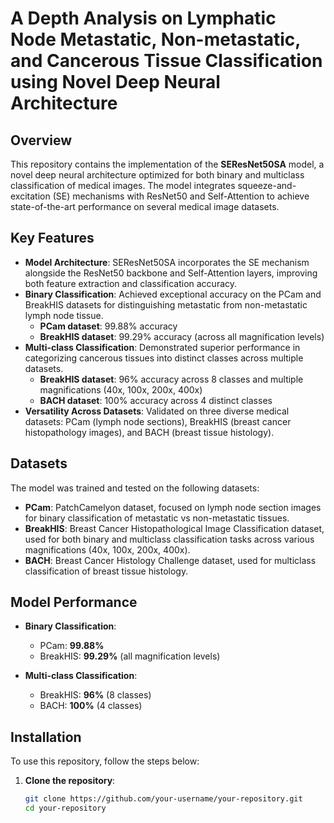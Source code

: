 # A Depth Analysis on Lymphatic Node Metastatic, Non-metastatic, and Cancerous Tissue Classification using Novel Deep Neural Architecture

## Overview

This repository contains the implementation of the **SEResNet50SA** model, a novel deep neural architecture optimized for both binary and multiclass classification of medical images. The model integrates squeeze-and-excitation (SE) mechanisms with ResNet50 and Self-Attention to achieve state-of-the-art performance on several medical image datasets.

## Key Features

- **Model Architecture**: SEResNet50SA incorporates the SE mechanism alongside the ResNet50 backbone and Self-Attention layers, improving both feature extraction and classification accuracy.
- **Binary Classification**: Achieved exceptional accuracy on the PCam and BreakHIS datasets for distinguishing metastatic from non-metastatic lymph node tissue.
  - **PCam dataset**: 99.88% accuracy
  - **BreakHIS dataset**: 99.29% accuracy (across all magnification levels)
- **Multi-class Classification**: Demonstrated superior performance in categorizing cancerous tissues into distinct classes across multiple datasets.
  - **BreakHIS dataset**: 96% accuracy across 8 classes and multiple magnifications (40x, 100x, 200x, 400x)
  - **BACH dataset**: 100% accuracy across 4 distinct classes
- **Versatility Across Datasets**: Validated on three diverse medical datasets: PCam (lymph node sections), BreakHIS (breast cancer histopathology images), and BACH (breast tissue histology).
  
## Datasets

The model was trained and tested on the following datasets:
- **PCam**: PatchCamelyon dataset, focused on lymph node section images for binary classification of metastatic vs non-metastatic tissues.
- **BreakHIS**: Breast Cancer Histopathological Image Classification dataset, used for both binary and multiclass classification tasks across various magnifications (40x, 100x, 200x, 400x).
- **BACH**: Breast Cancer Histology Challenge dataset, used for multiclass classification of breast tissue histology.

## Model Performance

- **Binary Classification**:
  - PCam: **99.88%**
  - BreakHIS: **99.29%** (all magnification levels)
  
- **Multi-class Classification**:
  - BreakHIS: **96%** (8 classes)
  - BACH: **100%** (4 classes)

## Installation

To use this repository, follow the steps below:

1. **Clone the repository**:
   ```bash
   git clone https://github.com/your-username/your-repository.git
   cd your-repository

